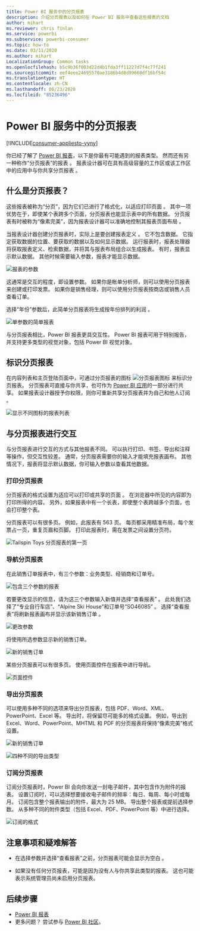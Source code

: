```yaml
---
title: Power BI 服务中的分页报表
description: 介绍分页报表以及如何在 Power BI 服务中查看这些报表的文档
author: mihart
ms.reviewer: chris finlan
ms.service: powerbi
ms.subservice: powerbi-consumer
ms.topic: how-to
ms.date: 03/11/2020
ms.author: mihart
LocalizationGroup: Common tasks
ms.openlocfilehash: b5c9b36f003d22d4b1fda3ff11227d7f4c77f241
ms.sourcegitcommit: eef4eee24695570ae3186b4d8d99660df16bf54c
ms.translationtype: HT
ms.contentlocale: zh-CN
ms.lasthandoff: 06/23/2020
ms.locfileid: "85236496"
---
```

# <a name="paginated-reports-in-the-power-bi-service"></a>Power BI 服务中的分页报表

[!INCLUDE[consumer-appliesto-yyny](../includes/consumer-appliesto-yyny.md)]

你已经了解了 [Power BI 报表](end-user-reports.md)，以下是你最有可能遇到的报表类型。 然而还有另一种称作“分页报表”的报表  。 报表设计器可在具有高级容量的工作区或该工作区中的应用中与你共享分页报表  。 

## <a name="what-is-a-paginated-report"></a>什么是分页报表？

这些报表被称为“分页”，因为它们已进行了格式化，以适应打印页面  。 其中一项优势在于，即使某个表跨多个页面，分页报表也能显示表中的所有数据。 分页报表有时被称为“像素完美”，因为报表设计器可以准确地控制其报表页面布局  。

当报表设计器创建分页报表时，实际上是要创建报表定义   。 它不包含数据。 它指定获取数据的位置、要获取的数据以及如何显示数据。 运行报表时，报表处理器将获取报表定义、检索数据，并将其与报表布局组合以生成报表。 有时，报表显示默认数据。 其他时候需要输入参数，报表才能显示数据。 

   ![报表的参数](./media/end-user-paginated-report/power-bi-report-parameters.png)

这通常是交互的程度，即设置参数。 如果你是帐单分析师，则可以使用分页报表来创建或打印发票。 如果你是销售经理，则可以使用分页报表按商店或销售人员查看订单。 

选择“年份”参数后，此简单分页报表将生成按年份排列的利润  。 

![单参数的简单报表](./media/end-user-paginated-report/power-bi-report-simple.png)

与分页报表相比，Power BI 报表更具交互性。 Power BI 报表可用于特别报告，并支持更多类型的视觉对象，包括 Power BI 视觉对象。

## <a name="identify-a-paginated-report"></a>标识分页报表

在内容列表和主页登陆页面中，可通过分页报表的图标 ![分页报表图标](media/end-user-paginated-report/power-bi-report-icon.png) 来标识分页报表。  分页报表可直接与你共享，也可作为 [Power BI 应用](end-user-apps.md)的一部分进行共享。 如果报表设计器授予你权限，则你可重新共享分页报表并为自己和他人订阅  。

![显示不同图标的报表列表](./media/end-user-paginated-report/power-bi-report-list.png)

## <a name="interact-with-a-paginated-report"></a>与分页报表进行交互

与分页报表进行交互的方式与其他报表不同。 可以执行打印、书签、导出和注释等操作，但交互性较差。 通常，分页报表需要你的输入才能填充报表画布。  其他情况下，报表将显示默认数据，你可输入参数以查看其他数据。

### <a name="print-a-paginated-report"></a>打印分页报表

分页报表的格式设置为适应可以打印或共享的页面  。 在浏览器中所见的内容即为打印所得的内容。 另外，如果报表中有一个长表，即使整个表跨越多个页面，也会打印整个表。 

分页报表可以有很多页。 例如，此报表有 563 页。 每页都采用精准布局，每个发票占一页，重复页眉和页脚。 打印此报表时，需在发票之间设置分页符。

   ![Tailspin Toys 分页报表的第一页](./media/end-user-paginated-report/power-bi-paginated-500.png)


### <a name="navigate-the-paginated-report"></a>导航分页报表

在此销售订单报表中，有三个参数：业务类型、经销商和订单号。 

![包含三个参数的报表](./media/end-user-paginated-report/power-bi-parameter.png)

若要更改显示的信息，请为这三个参数输入新值并选择“查看报表”  。 此处我们选择了“专业自行车店”、“Alpine Ski House”和订单号“SO46085”    。 选择“查看报表”将刷新报表画布并显示该新销售订单  。

![更改参数](./media/end-user-paginated-report/power-bi-order.png)

将使用所选参数显示新的销售订单。 

![新的销售订单](./media/end-user-paginated-report/power-bi-new-order.png)

某些分页报表可以有很多页。  使用页面控件在报表中进行导航。 

![页面控件](./media/end-user-paginated-report/power-bi-page.png)

### <a name="export-the-paginated-report"></a>导出分页报表
可以使用多种不同的选项来导出分页报表，包括 PDF、Word、XML、PowerPoint、Excel 等。 导出时，将保留尽可能多的格式设置。 例如，导出到 Excel、Word、PowerPoint、MHTML 和 PDF 的分页报表将保持“像素完美”格式设置。 

![新的销售订单](./media/end-user-paginated-report/power-bi-exporting.png)

![四种不同的导出类型](./media/end-user-paginated-report/power-bi-four.png)

### <a name="subscribe-to-the-paginated-report"></a>订阅分页报表
订阅分页报表时，Power BI 会向你发送一封电子邮件，其中包含作为附件的报表。 设置订阅时，可以选择想要接收电子邮件的频率：每日、每周、每小时或每月。 订阅包含整个报表输出的附件，最大为 25 MB。 导出整个报表或提前选择参数。 从多种不同的附件类型（包括 Excel、PDF、PowerPoint 等）中进行选择。  

![订阅的格式](./media/end-user-paginated-report/power-bi-export-list.png)

## <a name="considerations-and-troubleshooting"></a>注意事项和疑难解答

- 在选择参数并选择“查看报表”之前，分页报表可能会显示为空白  。

- 如果没有任何分页报表，可能是因为没有人与你共享此类型的报表。 这也可能表示系统管理员尚未启用分页报表。 

 

## <a name="next-steps"></a>后续步骤
- [Power BI 报表](end-user-reports.md)
- 更多问题？ 尝试参与 [Power BI 社区](https://community.powerbi.com/)。

